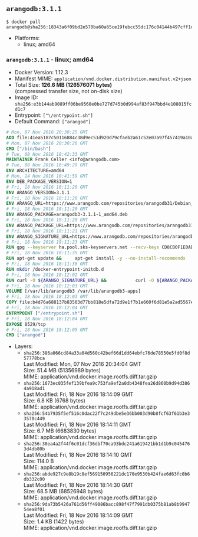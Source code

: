 ## `arangodb:3.1.1`

```console
$ docker pull arangodb@sha256:18343a6f09bd2e570ba60a65ce19febcc55dc176c04144b497cff1d76a3f79ba
```

-	Platforms:
	-	linux; amd64

### `arangodb:3.1.1` - linux; amd64

-	Docker Version: 1.12.3
-	Manifest MIME: `application/vnd.docker.distribution.manifest.v2+json`
-	Total Size: **126.6 MB (126576071 bytes)**  
	(compressed transfer size, not on-disk size)
-	Image ID: `sha256:e3b144ab9089ff06be9560e0be727d745b0d994af83f947bbd4e108015fcd1c7`
-	Entrypoint: `["\/entrypoint.sh"]`
-	Default Command: `["arangod"]`

```dockerfile
# Mon, 07 Nov 2016 20:30:25 GMT
ADD file:41ea5187c50116884c38d9ec51d920d79cfaeb2a61c52e07a97f457419a10a4f in / 
# Mon, 07 Nov 2016 20:30:26 GMT
CMD ["/bin/bash"]
# Tue, 08 Nov 2016 18:42:33 GMT
MAINTAINER Frank Celler <info@arangodb.com>
# Tue, 08 Nov 2016 18:49:29 GMT
ENV ARCHITECTURE=amd64
# Mon, 14 Nov 2016 18:41:59 GMT
ENV DEB_PACKAGE_VERSION=1
# Fri, 18 Nov 2016 18:11:20 GMT
ENV ARANGO_VERSION=3.1.1
# Fri, 18 Nov 2016 18:11:20 GMT
ENV ARANGO_URL=https://www.arangodb.com/repositories/arangodb31/Debian_8.0
# Fri, 18 Nov 2016 18:11:20 GMT
ENV ARANGO_PACKAGE=arangodb3-3.1.1-1_amd64.deb
# Fri, 18 Nov 2016 18:11:20 GMT
ENV ARANGO_PACKAGE_URL=https://www.arangodb.com/repositories/arangodb31/Debian_8.0/amd64/arangodb3-3.1.1-1_amd64.deb
# Fri, 18 Nov 2016 18:11:21 GMT
ENV ARANGO_SIGNATURE_URL=https://www.arangodb.com/repositories/arangodb31/Debian_8.0/amd64/arangodb3-3.1.1-1_amd64.deb.asc
# Fri, 18 Nov 2016 18:11:23 GMT
RUN gpg --keyserver ha.pool.sks-keyservers.net --recv-keys CD8CB0F1E0AD5B52E93F41E7EA93F5E56E751E9B
# Fri, 18 Nov 2016 18:11:35 GMT
RUN apt-get update &&     apt-get install -y --no-install-recommends         libjemalloc1 	libsnappy1         ca-certificates         pwgen         curl     &&     rm -rf /var/lib/apt/lists/*
# Fri, 18 Nov 2016 18:11:36 GMT
RUN mkdir /docker-entrypoint-initdb.d
# Fri, 18 Nov 2016 18:12:02 GMT
RUN curl -O ${ARANGO_SIGNATURE_URL} &&           curl -O ${ARANGO_PACKAGE_URL} &&             gpg --verify ${ARANGO_PACKAGE}.asc &&     (echo arangodb3 arangodb3/password password test | debconf-set-selections) &&     (echo arangodb3 arangodb3/password_again password test | debconf-set-selections) &&     DEBIAN_FRONTEND="noninteractive" dpkg -i ${ARANGO_PACKAGE} &&     rm -rf /var/lib/arangodb3/* &&     sed -ri         -e 's!127\.0\.0\.1!0.0.0.0!g'         -e 's!^(file\s*=).*!\1 -!'         -e 's!^#\s*uid\s*=.*!uid = arangodb!'         -e 's!^#\s*gid\s*=.*!gid = arangodb!'         /etc/arangodb3/arangod.conf     &&     DEBIAN_FRONTEND="noninteractive" apt-get purge -y --auto-remove ca-certificates &&     rm -f ${ARANGO_PACKAGE}*
# Fri, 18 Nov 2016 18:12:03 GMT
VOLUME [/var/lib/arangodb3 /var/lib/arangodb3-apps]
# Fri, 18 Nov 2016 18:12:03 GMT
COPY file:b4d76a688137b83503d77bb818e5dfa72d9e1f7b1e660f6d81e5a2ad5567e562 in /entrypoint.sh 
# Fri, 18 Nov 2016 18:12:04 GMT
ENTRYPOINT ["/entrypoint.sh"]
# Fri, 18 Nov 2016 18:12:04 GMT
EXPOSE 8529/tcp
# Fri, 18 Nov 2016 18:12:05 GMT
CMD ["arangod"]
```

-	Layers:
	-	`sha256:386a066cd84a33a04d560c42bef66d1dd64ebfc76de78550e5fd0f8d57778bca`  
		Last Modified: Mon, 07 Nov 2016 20:34:04 GMT  
		Size: 51.4 MB (51356989 bytes)  
		MIME: application/vnd.docker.image.rootfs.diff.tar.gzip
	-	`sha256:1673ec035fef139bfea9c753fa9ef2a0db4348fea26d860b9d94d3864a918ad1`  
		Last Modified: Fri, 18 Nov 2016 18:14:09 GMT  
		Size: 6.8 KB (6768 bytes)  
		MIME: application/vnd.docker.image.rootfs.diff.tar.gzip
	-	`sha256:54b7935f5ef516c0dac22f7c249dbe5e36bb003d90b8fcf63f61b3e33570c449`  
		Last Modified: Fri, 18 Nov 2016 18:14:11 GMT  
		Size: 6.7 MB (6683830 bytes)  
		MIME: application/vnd.docker.image.rootfs.diff.tar.gzip
	-	`sha256:30ea4a2f44f6c01dcf36dbf70ca93bdc241a619421bb1d1b9c0454763d4db80b`  
		Last Modified: Fri, 18 Nov 2016 18:14:10 GMT  
		Size: 114.0 B  
		MIME: application/vnd.docker.image.rootfs.diff.tar.gzip
	-	`sha256:abde927c9e8b19c8ef569150956221dc170e9530b424fae6d63fc0b6db332c00`  
		Last Modified: Fri, 18 Nov 2016 18:14:30 GMT  
		Size: 68.5 MB (68526948 bytes)  
		MIME: application/vnd.docker.image.rootfs.diff.tar.gzip
	-	`sha256:9da73b5426a761d56ff49086bacc898f47f7991db0375b81ab8b994754ea8f01`  
		Last Modified: Fri, 18 Nov 2016 18:14:09 GMT  
		Size: 1.4 KB (1422 bytes)  
		MIME: application/vnd.docker.image.rootfs.diff.tar.gzip
